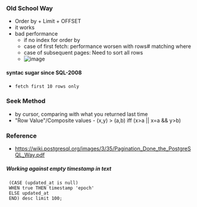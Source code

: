 ### Old School Way
- Order by + Limit + OFFSET
- it works
- bad performance
  - if no index for order by
  - case of first fetch:   performance worsen with rows# matching where
  - case of subsequent pages: Need to sort all rows
  - ![image](https://cloud.githubusercontent.com/assets/1883877/15132973/489da5da-1691-11e6-8d10-543f1174797a.png)

#### syntac sugar since SQL-2008
- `fetch first 10 rows only`

### Seek Method 
- by cursor, comparing with what you returned last time
- "Row Value"/Composite values - (x,y) > (a,b) iff (x>a || x=a && y>b)


### Reference
- https://wiki.postgresql.org/images/3/35/Pagination_Done_the_PostgreSQL_Way.pdf


##### Working against empty timestamp in text 
```
 (CASE (updated_at is null) 
 WHEN true THEN timestamp 'epoch'
 ELSE updated_at
 END) desc limit 100;
 ```

